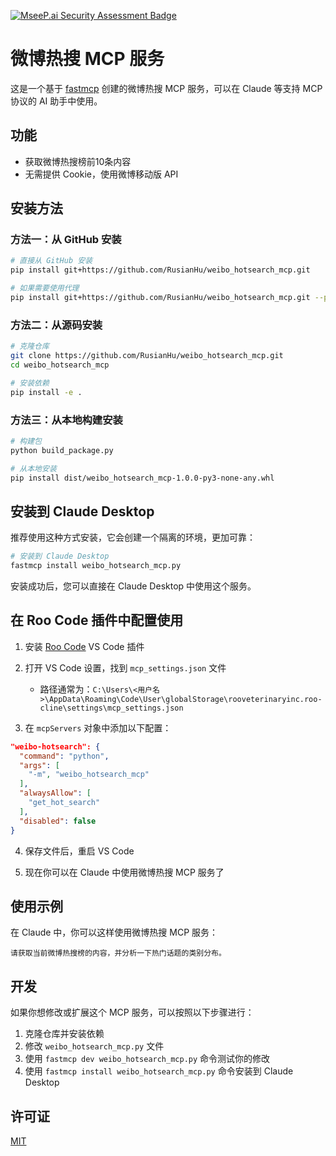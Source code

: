 [![MseeP.ai Security Assessment Badge](https://mseep.net/pr/rusianhu-weibo-hotsearch-mcp-badge.png)](https://mseep.ai/app/rusianhu-weibo-hotsearch-mcp)

# 微博热搜 MCP 服务

这是一个基于 [fastmcp](https://github.com/jlowin/fastmcp) 创建的微博热搜 MCP 服务，可以在 Claude 等支持 MCP 协议的 AI 助手中使用。

## 功能

- 获取微博热搜榜前10条内容
- 无需提供 Cookie，使用微博移动版 API

## 安装方法

### 方法一：从 GitHub 安装

```bash
# 直接从 GitHub 安装
pip install git+https://github.com/RusianHu/weibo_hotsearch_mcp.git

# 如果需要使用代理
pip install git+https://github.com/RusianHu/weibo_hotsearch_mcp.git --proxy socks5://127.0.0.1:10808
```

### 方法二：从源码安装

```bash
# 克隆仓库
git clone https://github.com/RusianHu/weibo_hotsearch_mcp.git
cd weibo_hotsearch_mcp

# 安装依赖
pip install -e .
```

### 方法三：从本地构建安装

```bash
# 构建包
python build_package.py

# 从本地安装
pip install dist/weibo_hotsearch_mcp-1.0.0-py3-none-any.whl
```

## 安装到 Claude Desktop

推荐使用这种方式安装，它会创建一个隔离的环境，更加可靠：

```bash
# 安装到 Claude Desktop
fastmcp install weibo_hotsearch_mcp.py
```

安装成功后，您可以直接在 Claude Desktop 中使用这个服务。

## 在 Roo Code 插件中配置使用

1. 安装 [Roo Code](https://marketplace.visualstudio.com/items?itemName=RooVeterinaryInc.roo-cline) VS Code 插件

2. 打开 VS Code 设置，找到 `mcp_settings.json` 文件
   - 路径通常为：`C:\Users\<用户名>\AppData\Roaming\Code\User\globalStorage\rooveterinaryinc.roo-cline\settings\mcp_settings.json`

3. 在 `mcpServers` 对象中添加以下配置：

```json
"weibo-hotsearch": {
  "command": "python",
  "args": [
    "-m", "weibo_hotsearch_mcp"
  ],
  "alwaysAllow": [
    "get_hot_search"
  ],
  "disabled": false
}
```

4. 保存文件后，重启 VS Code

5. 现在你可以在 Claude 中使用微博热搜 MCP 服务了

## 使用示例

在 Claude 中，你可以这样使用微博热搜 MCP 服务：

```
请获取当前微博热搜榜的内容，并分析一下热门话题的类别分布。
```

## 开发

如果你想修改或扩展这个 MCP 服务，可以按照以下步骤进行：

1. 克隆仓库并安装依赖
2. 修改 `weibo_hotsearch_mcp.py` 文件
3. 使用 `fastmcp dev weibo_hotsearch_mcp.py` 命令测试你的修改
4. 使用 `fastmcp install weibo_hotsearch_mcp.py` 命令安装到 Claude Desktop

## 许可证

[MIT](LICENSE)
